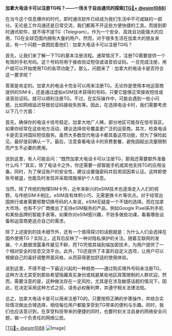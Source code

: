 **加拿大电话卡可以注册TG吗？——一场关于自由通讯的探索[[TG💪+ @esim1088](https://t.me/s/esim1088)]**

在当今这个信息爆炸的时代，即时通讯软件已经成为我们生活中不可或缺的一部分。无论是工作沟通还是日常交流，我们都离不开这些方便快捷的工具。而提到即时通讯软件，就不得不提TG（Telegram）。作为一个安全、高效且功能强大的应用，TG在全球范围内拥有大量的用户。然而，对于很多生活在加拿大的朋友来说，有一个问题一直困扰着他们：加拿大电话卡可以注册TG吗？

首先，让我们来了解一下TG的基本注册流程。通常情况下，注册TG需要提供一个有效的手机号码。这个号码将用于接收验证短信或语音验证码。一旦完成注册，用户就可以开始使用TG的各项功能了。那么，问题来了：加拿大的电话卡是否符合这一要求呢？

答案是肯定的。加拿大的电话卡完全可以用来注册TG。无论你是使用本地运营商提供的SIM卡，还是通过虚拟eSIM技术获得的号码，只要它能够正常接收短信或语音验证码，就可以顺利注册TG。不过，在实际操作中，可能会遇到一些小问题，比如网络延迟导致验证码接收失败等。因此，在选择电话卡时，我们需要考虑以下几个方面：

首先，确保你的电话卡信号稳定。加拿大地广人稀，部分地区可能存在信号盲区。如果你经常在这些地方活动，建议选择信号覆盖更广泛的运营商。其次，检查电话卡是否支持国际短信服务。虽然大多数现代电话卡都具备这项功能，但为了保险起见，最好提前确认一下。最后，注意查看电话卡的资费套餐，避免因超出流量限制而产生不必要的费用。

说到这里，有人可能会问：“既然加拿大电话卡可以注册TG，那我还需要额外准备什么吗？”其实，除了电话卡之外，你还需要一部智能手机或其他支持TG的应用设备。同时，为了保证账户的安全性，建议设置强密码并启用双因素认证。这样即使账号被盗，也能及时发现并采取措施保护个人信息。

当然，除了传统的物理SIM卡外，近年来新兴的eSIM技术也逐渐走入人们的视野。与传统SIM卡相比，eSIM具有体积小巧、无需更换卡片等优点。对于经常出国旅行或者需要频繁切换号码的人来说，eSIM无疑是一个不错的选择。而在加拿大市场，也有不少厂商推出了支持eSIM服务的产品，例如Google Pixel系列手机和某些品牌的智能手表等。如果你对eSIM感兴趣，不妨多做些功课，看看哪些设备和运营商更适合自己的需求。

除了上述提到的技术细节外，还有一个值得探讨的话题就是：为什么人们会选择在国外使用TG？实际上，这背后反映了一种对隐私保护的关注。随着互联网的发展，个人数据泄露事件屡见不鲜，而TG凭借其端到端加密技术，为用户提供了一个相对安全的信息交流平台。此外，TG还提供了丰富的自定义选项，让用户可以根据自己的喜好调整界面风格，从而获得更加舒适的使用体验。

说到这里，不得不提一下最近兴起的一种趋势——通过购买境外号码来注册TG。这种方法尤其受到那些希望隐藏真实身份或规避某些地区政策限制的人群欢迎。然而，需要注意的是，这种做法存在一定风险，尤其是在涉及敏感话题的情况下。因此，在决定采用这种方式之前，请务必权衡利弊，并遵守相关法律法规。

总之，加拿大电话卡是可以用来注册TG的。只要按照正确的步骤操作，并结合实际情况做出合理选择，相信每位用户都能享受到TG带来的便利与乐趣。同时，我们也应该意识到，在享受科技带来的便捷的同时，也要时刻关注自身的网络安全问题，做一个负责任的网络公民。

[[TG💪+ @esim1088](https://t.me/s/esim1088) ![Image](https://i.postimg.cc/4NQfJmqS/Snipaste-2025-05-13-00-14-12.png)]